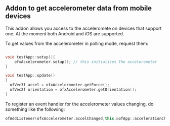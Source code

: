 ## Addon to get accelerometer data from mobile devices

This addon allows you access to the acceleromete on devices that support one. At the moment both Android and iOS are supported. 

To get values from the accelerometer in polling mode, request them:
```cpp

void testApp::setup(){
	ofxAccelerometer.setup(); // this initializes the accelerometer
}

void testApp::update()
{
  ofVec3f accel = ofxAccelerometer.getForce();
  ofVec2f orientation = ofxAccelerometer.getOrientation();
}
```

To register an event handler for the accelerometer values changing, do something like the following:

```cpp
ofAddListener(ofxAccelerometer.accelChanged,this,&ofApp::accelerationChanged);
```

